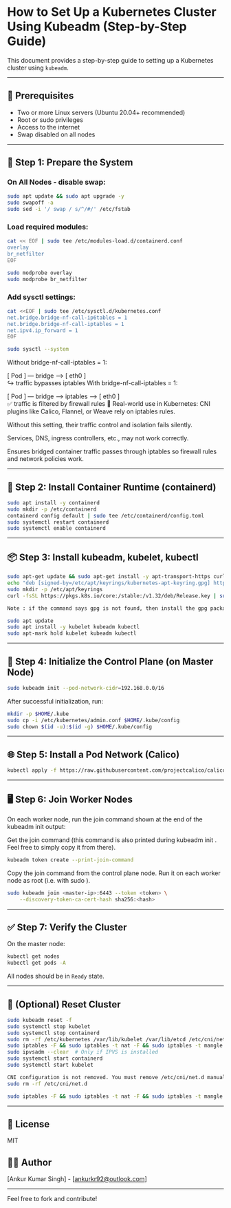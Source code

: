 # How to Set Up a Kubernetes Cluster Using Kubeadm (Step-by-Step Guide)

This document provides a step-by-step guide to setting up a Kubernetes cluster using `kubeadm`.

---

## 🧰 Prerequisites

- Two or more Linux servers (Ubuntu 20.04+ recommended)
- Root or sudo privileges
- Access to the internet
- Swap disabled on all nodes

---

## 🔧 Step 1: Prepare the System

### On All Nodes - disable swap:

```bash
sudo apt update && sudo apt upgrade -y
sudo swapoff -a
sudo sed -i '/ swap / s/^/#/' /etc/fstab
```

### Load required modules:

```bash
cat << EOF | sudo tee /etc/modules-load.d/containerd.conf
overlay
br_netfilter
EOF

sudo modprobe overlay
sudo modprobe br_netfilter
```

### Add sysctl settings:

```bash
cat <<EOF | sudo tee /etc/sysctl.d/kubernetes.conf
net.bridge.bridge-nf-call-ip6tables = 1
net.bridge.bridge-nf-call-iptables = 1
net.ipv4.ip_forward = 1
EOF

sudo sysctl --system
```
Without bridge-nf-call-iptables = 1:

[ Pod ] — bridge —> [ eth0 ]  
          ↪️ traffic bypasses iptables
With bridge-nf-call-iptables = 1:

[ Pod ] — bridge —> iptables —> [ eth0 ]  
          ✅ traffic is filtered by firewall rules
🧪 Real-world use in Kubernetes:
CNI plugins like Calico, Flannel, or Weave rely on iptables rules.

Without this setting, their traffic control and isolation fails silently.

Services, DNS, ingress controllers, etc., may not work correctly.

Ensures bridged container traffic passes through iptables so firewall rules and network policies work.

---

## 🐳 Step 2: Install Container Runtime (containerd)

```bash
sudo apt install -y containerd
sudo mkdir -p /etc/containerd
containerd config default | sudo tee /etc/containerd/config.toml
sudo systemctl restart containerd
sudo systemctl enable containerd
```

---

## 📦 Step 3: Install kubeadm, kubelet, kubectl

```bash
sudo apt-get update && sudo apt-get install -y apt-transport-https curl
echo "deb [signed-by=/etc/apt/keyrings/kubernetes-apt-keyring.gpg] https://pkgs.k8s.io/core:/stable:/v1.32/deb/ /" | sudo tee /etc/apt/sources.list.d/kubernetes.list > /dev/null
sudo mkdir -p /etc/apt/keyrings
curl -fsSL https://pkgs.k8s.io/core:/stable:/v1.32/deb/Release.key | sudo gpg --dearmor -o /etc/apt/keyrings/kubernetes-apt-keyring.gpg

Note : if the command says gpg is not found, then install the gpg package ⇒ **apt install gpg** ]

sudo apt update
sudo apt install -y kubelet kubeadm kubectl
sudo apt-mark hold kubelet kubeadm kubectl
```

---

## 🧱 Step 4: Initialize the Control Plane (on Master Node)

```bash
sudo kubeadm init --pod-network-cidr=192.168.0.0/16
```

After successful initialization, run:

```bash
mkdir -p $HOME/.kube
sudo cp -i /etc/kubernetes/admin.conf $HOME/.kube/config
sudo chown $(id -u):$(id -g) $HOME/.kube/config
```

---

## 🌐 Step 5: Install a Pod Network (Calico)

```bash
kubectl apply -f https://raw.githubusercontent.com/projectcalico/calico/v3.25.0/manifests/calico.yaml
```

---

## 🖥️ Step 6: Join Worker Nodes

On each worker node, run the join command shown at the end of the kubeadm init output:

Get the join command (this command is also printed during kubeadm init . Feel free to simply copy it from there).
```bash
kubeadm token create --print-join-command
```
Copy the join command from the control plane node. Run it on each worker node as root (i.e. with sudo ).

```bash
sudo kubeadm join <master-ip>:6443 --token <token> \
    --discovery-token-ca-cert-hash sha256:<hash>
```

---

## ✅ Step 7: Verify the Cluster

On the master node:

```bash
kubectl get nodes
kubectl get pods -A
```

All nodes should be in `Ready` state.

---

## 🧹 (Optional) Reset Cluster

```bash
sudo kubeadm reset -f
sudo systemctl stop kubelet
sudo systemctl stop containerd
sudo rm -rf /etc/kubernetes /var/lib/kubelet /var/lib/etcd /etc/cni/net.d ~/.kube
sudo iptables -F && sudo iptables -t nat -F && sudo iptables -t mangle -F && sudo iptables -X
sudo ipvsadm --clear  # Only if IPVS is installed
sudo systemctl start containerd
sudo systemctl start kubelet

CNI configuration is not removed. You must remove /etc/cni/net.d manually
sudo rm -rf /etc/cni/net.d

sudo iptables -F && sudo iptables -t nat -F && sudo iptables -t mangle -F && sudo iptables -X (iptables rules and IPVS tables are not cleaned,If you wish to reset iptables, you must do so manually)
```

---

## 📁 License

MIT

## 🙋‍♂️ Author

[Ankur Kumar Singh] - [ankurkr92@outlook.com]

---

Feel free to fork and contribute!


